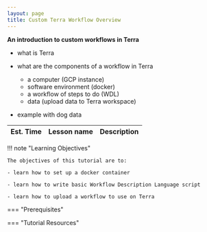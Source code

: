 ```yaml
---
layout: page
title: Custom Terra Workflow Overview
---
```


**An introduction to custom workflows in Terra**

- what is Terra
- what are the components of a workflow in Terra
  - a computer (GCP instance)
  - software environment (docker)
  - a workflow of steps to do (WDL)
  - data (upload data to Terra workspace)

- example with dog data


Est. Time | Lesson name | Description
--- | --- | ---



!!! note "Learning Objectives"

    The objectives of this tutorial are to:

    - learn how to set up a docker container

    - learn how to write basic Workflow Description Language script

    - learn how to upload a workflow to use on Terra


=== "Prerequisites"



=== "Tutorial Resources"
